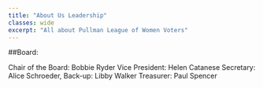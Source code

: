 ```yaml
---
title: "About Us Leadership"
classes: wide
excerpt: "All about Pullman League of Women Voters"
---
```


##Board:

Chair of the Board: Bobbie Ryder 
Vice President: Helen Catanese
Secretary: Alice Schroeder, Back-up: Libby Walker
Treasurer: Paul Spencer
